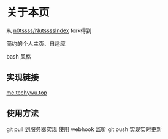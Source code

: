 # 关于本页
从 [n0tssss/NutssssIndex](https://github.com/n0tssss/NutssssIndex) fork得到

简约的个人主页、自适应

bash 风格

## 实现链接
[me.techywu.top](https://me.techywu/top)

## 使用方法
git pull 到服务器实现
使用 webhook 监听 git push 实现实时更新
